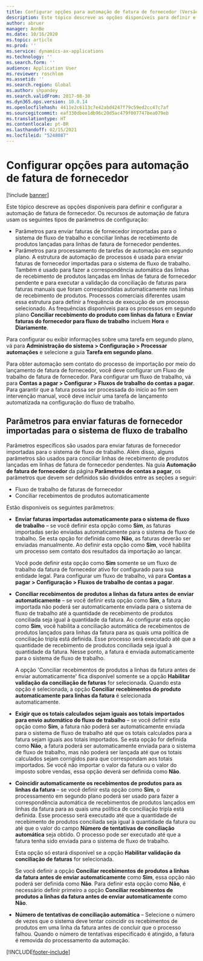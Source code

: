 ```yaml
---
title: Configurar opções para automação de fatura de fornecedor (Versão preliminar)
description: Este tópico descreve as opções disponíveis para definir e configurar a automação de fatura de fornecedor.
author: abruer
manager: AnnBe
ms.date: 10/16/2020
ms.topic: article
ms.prod: ''
ms.service: dynamics-ax-applications
ms.technology: ''
ms.search.form: ''
audience: Application User
ms.reviewer: roschlom
ms.assetid: ''
ms.search.region: Global
ms.author: shpandey
ms.search.validFrom: 2017-08-30
ms.dyn365.ops.version: 10.0.14
ms.openlocfilehash: 4411e2c6113c7e42abd4247f79c59ed2cc47c7af
ms.sourcegitcommit: eaf330dbee1db96c20d5ac479f007747bea079eb
ms.translationtype: HT
ms.contentlocale: pt-BR
ms.lasthandoff: 02/15/2021
ms.locfileid: "5248087"
---
```

# <a name="setup-options-for-vendor-invoice-automation"></a>Configurar opções para automação de fatura de fornecedor

[!include [banner](../includes/banner.md)]

Este tópico descreve as opções disponíveis para definir e configurar a automação de fatura de fornecedor. Os recursos de automação de fatura usam os seguintes tipos de parâmetros de configuração:

- Parâmetros para enviar faturas de fornecedor importadas para o sistema de fluxo de trabalho e conciliar linhas de recebimento de produtos lançadas para linhas de fatura de fornecedor pendentes.
- Parâmetros para processamento de tarefas de automação em segundo plano. A estrutura de automação de processos é usada para enviar faturas de fornecedor importadas para o sistema de fluxo de trabalho. Também é usado para fazer a correspondência automática das linhas de recebimento de produtos lançadas em linhas de fatura de fornecedor pendente e para executar a validação da conciliação de faturas para faturas manuais que foram correspondidas automaticamente nas linhas de recebimento de produtos. Processos comerciais diferentes usam essa estrutura para definir a frequência de execução de um processo selecionado. As frequências disponíveis para os processos em segundo plano **Conciliar recebimento do produto com linhas da fatura** e **Enviar faturas do fornecedor para fluxo de trabalho** incluem **Hora** e **Diariamente**.

Para configurar ou exibir informações sobre uma tarefa em segundo plano, vá para **Administração do sistema \> Configuração \> Processar automações** e selecione a guia **Tarefa em segundo plano**.

Para obter automação sem contato do processo de importação por meio do lançamento de fatura de fornecedor, você deve configurar um Fluxo de trabalho de fatura de fornecedor. Para configurar um fluxo de trabalho, vá para **Contas a pagar > Configurar > Fluxos de trabalho do contas a pagar**. Para garantir que a fatura possa ser processada do início ao fim sem intervenção manual, você deve incluir uma tarefa de lançamento automatizada na configuração do fluxo de trabalho.

## <a name="parameters-for-submitting-imported-vendor-invoices-to-the-workflow-system"></a>Parâmetros para enviar faturas de fornecedor importadas para o sistema de fluxo de trabalho

Parâmetros específicos são usados para enviar faturas de fornecedor importadas para o sistema de fluxo de trabalho. Além disso, alguns parâmetros são usados para conciliar linhas de recebimento de produtos lançadas em linhas de fatura de fornecedor pendentes. Na guia **Automação de fatura de fornecedor** da página **Parâmetros de contas a pagar**, os parâmetros que devem ser definidos são divididos entre as seções a seguir:

- Fluxo de trabalho de faturas de fornecedor
- Conciliar recebimentos de produtos automaticamente

Estão disponíveis os seguintes parâmetros:

- **Enviar faturas importadas automaticamente para o sistema de fluxo de trabalho** – se você definir esta opção como **Sim**, as faturas importadas serão enviadas automaticamente para o sistema de fluxo de trabalho. Se esta opção for definida como **Não**, as faturas deverão ser enviadas manualmente. Ao definir esta opção como **Sim**, você habilita um processo sem contato dos resultados da importação ao lançar.

    Você pode definir esta opção como **Sim** somente se um fluxo de trabalho da fatura de fornecedor ativo for configurado para sua entidade legal. Para configurar um fluxo de trabalho, vá para **Contas a pagar \> Configuração \> Fluxos de trabalho de contas a pagar**.

- **Conciliar recebimentos de produtos a linhas da fatura antes de enviar automaticamente** – se você definir esta opção como **Sim**, a fatura importada não poderá ser automaticamente enviada para o sistema de fluxo de trabalho até a quantidade de recebimento de produtos conciliada seja igual à quantidade da fatura. Ao configurar esta opção como **Sim**, você habilita a conciliação automática de recebimentos de produtos lançados para linhas da fatura para as quais uma política de conciliação tripla está definida. Esse processo será executado até que a quantidade de recebimento de produtos conciliada seja igual à quantidade da fatura. Nesse ponto, a fatura é enviada automaticamente para o sistema de fluxo de trabalho.

    A opção 'Conciliar recebimentos de produtos a linhas da fatura antes de enviar automaticamente' fica disponível somente se a opção **Habilitar validação da conciliação de faturas** for selecionada. Quando esta opção é selecionada, a opção **Conciliar recebimentos do produto automaticamente para linhas da fatura** é selecionada automaticamente.

- **Exigir que os totais calculados sejam iguais aos totais importados para envio automático do fluxo de trabalho** – se você definir esta opção como **Sim**, a fatura não poderá ser automaticamente enviada para o sistema de fluxo de trabalho até que os totais calculados para a fatura sejam iguais aos totais importados. Se esta opção for definida como **Não**, a fatura poderá ser automaticamente enviada para o sistema de fluxo de trabalho, mas não poderá ser lançada até que os totais calculados sejam corrigidos para que correspondam aos totais importados. Se você não importar o valor da fatura ou o valor do imposto sobre vendas, essa opção deverá ser definida como **Não**.
- **Coincidir automaticamente os recebimentos de produtos para as linhas da fatura** – se você definir esta opção como **Sim**, o processamento em segundo plano poderá ser usado para fazer a correspondência automática de recebimentos de produtos lançados em linhas da fatura para as quais uma política de conciliação tripla está definida. Esse processo será executado até que a quantidade de recebimento de produtos conciliada seja igual à quantidade da fatura ou até que o valor do campo **Número de tentativas de conciliação automática** seja obtido. O processo pode ser executado até que a fatura tenha sido enviada para o sistema de fluxo de trabalho.

    Esta opção só estará disponível se a opção **Habilitar validação da conciliação de faturas** for selecionada.

    Se você definir a opção **Conciliar recebimentos de produtos a linhas da fatura antes de enviar automaticamente** como **Sim**, essa opção não poderá ser definida como **Não**. Para definir esta opção como **Não**, é necessário definir primeiro a opção **Conciliar recebimentos de produtos a linhas da fatura antes de enviar automaticamente** como **Não**.

- **Número de tentativas de conciliação automática** – Selecione o número de vezes que o sistema deve tentar coincidir os recebimentos de produtos em uma linha da fatura antes de concluir que o processo falhou. Quando o número de tentativas especificado é atingido, a fatura é removida do processamento da automação.



[!INCLUDE[footer-include](../../includes/footer-banner.md)]
